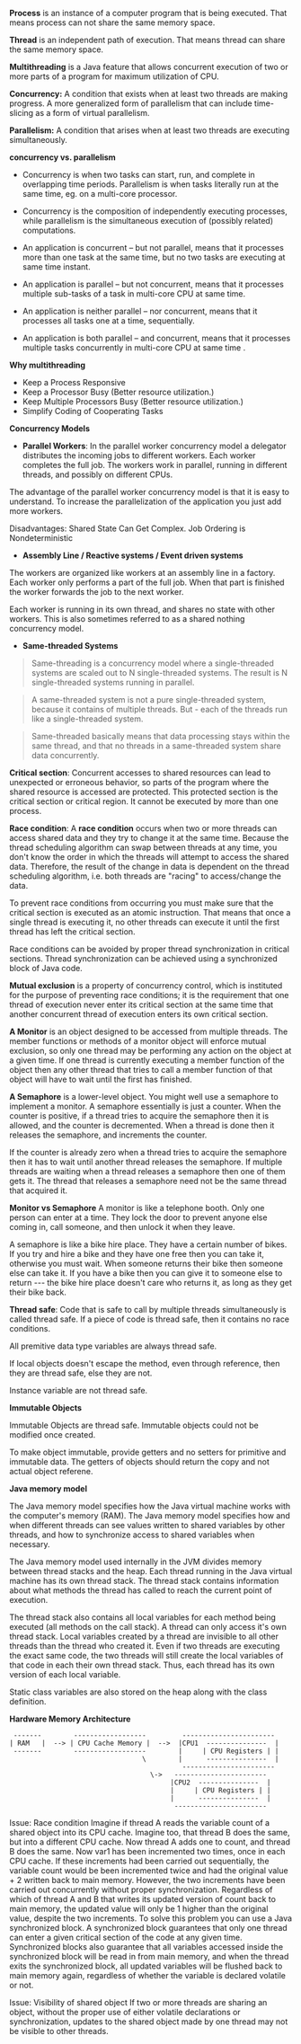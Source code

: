 **Process** is an instance of a computer program that is being executed. That means process can not share the same memory space.
 
**Thread** is an independent path of execution. That means thread can share the same memory space.
 
**Multithreading** is a Java feature that allows concurrent execution of two or more parts of a program for maximum utilization of CPU.

**Concurrency:** A condition that exists when at least two threads are making progress. A more generalized form of parallelism that can include time-slicing as a form of virtual parallelism.

**Parallelism:** A condition that arises when at least two threads are executing simultaneously.

**concurrency vs. parallelism**

- Concurrency is when two tasks can start, run, and complete in overlapping time periods. Parallelism is when tasks literally run at the same time, eg. on a multi-core processor.

- Concurrency is the composition of independently executing processes, while parallelism is the simultaneous execution of (possibly related) computations.

- An application is concurrent – but not parallel, means that it processes more than one task at the same time, but no two tasks are executing at same time instant.

- An application is parallel – but not concurrent, means that it processes multiple sub-tasks of a task in multi-core CPU at same time.

- An application is neither parallel – nor concurrent, means that it processes all tasks one at a time, sequentially.

- An application is both parallel – and concurrent, means that it processes multiple tasks concurrently in multi-core CPU at same time .

**Why multithreading**
- Keep a Process Responsive
- Keep a Processor Busy (Better resource utilization.)
- Keep Multiple Processors Busy (Better resource utilization.)
- Simplify Coding of Cooperating Tasks

**Concurrency Models**
- **Parallel Workers**: In the parallel worker concurrency model a delegator distributes the incoming jobs to different workers. Each worker completes the full job. The workers work in parallel, running in different threads, and possibly on different CPUs.

The advantage of the parallel worker concurrency model is that it is easy to understand. To increase the parallelization of the application you just add more workers.

Disadvantages: Shared State Can Get Complex. Job Ordering is Nondeterministic

- **Assembly Line / Reactive systems / Event driven systems**

The workers are organized like workers at an assembly line in a factory. Each worker only performs a part of the full job. When that part is finished the worker forwards the job to the next worker.

Each worker is running in its own thread, and shares no state with other workers. This is also sometimes referred to as a shared nothing concurrency model.

- **Same-threaded Systems**

> Same-threading is a concurrency model where a single-threaded systems are scaled out to N single-threaded systems. The result is N single-threaded systems running in parallel.

> A same-threaded system is not a pure single-threaded system, because it contains of multiple threads. But - each of the threads run like a single-threaded system.

> Same-threaded basically means that data processing stays within the same thread, and that no threads in a same-threaded system share data concurrently.

**Critical section**: Concurrent accesses to shared resources can lead to unexpected or erroneous behavior, so parts of the program where the shared resource is accessed are protected. This protected section is the critical section or critical region. It cannot be executed by more than one process.

**Race condition**: A **race condition** occurs when two or more threads can access shared data and they try to change it at the same time. Because the thread scheduling algorithm can swap between threads at any time, you don't know the order in which the threads will attempt to access the shared data. Therefore, the result of the change in data is dependent on the thread scheduling algorithm, i.e. both threads are "racing" to access/change the data.

To prevent race conditions from occurring you must make sure that the critical section is executed as an atomic instruction. That means that once a single thread is executing it, no other threads can execute it until the first thread has left the critical section.

Race conditions can be avoided by proper thread synchronization in critical sections. Thread synchronization can be achieved using a synchronized block of Java code.

**Mutual exclusion** is a property of concurrency control, which is instituted for the purpose of preventing race conditions; it is the requirement that one thread of execution never enter its critical section at the same time that another concurrent thread of execution enters its own critical section.

**A Monitor** is an object designed to be accessed from multiple threads. The member functions or methods of a monitor object will enforce mutual exclusion, so only one thread may be performing any action on the object at a given time. If one thread is currently executing a member function of the object then any other thread that tries to call a member function of that object will have to wait until the first has finished.

**A Semaphore** is a lower-level object. You might well use a semaphore to implement a monitor. A semaphore essentially is just a counter. When the counter is positive, if a thread tries to acquire the semaphore then it is allowed, and the counter is decremented. When a thread is done then it releases the semaphore, and increments the counter.

If the counter is already zero when a thread tries to acquire the semaphore then it has to wait until another thread releases the semaphore. If multiple threads are waiting when a thread releases a semaphore then one of them gets it. The thread that releases a semaphore need not be the same thread that acquired it.

**Monitor vs Semaphore**
A monitor is like a telephone booth. Only one person can enter at a time. They lock the door to prevent anyone else coming in, call someone, and then unlock it when they leave.

A semaphore is like a bike hire place. They have a certain number of bikes. If you try and hire a bike and they have one free then you can take it, otherwise you must wait. When someone returns their bike then someone else can take it. If you have a bike then you can give it to someone else to return --- the bike hire place doesn't care who returns it, as long as they get their bike back.

**Thread safe**: Code that is safe to call by multiple threads simultaneously is called thread safe. If a piece of code is thread safe, then it contains no race conditions. 

All premitive data type variables are always thread safe.

If local objects doesn't escape the method, even through reference, then they are thread safe, else they are not.

Instance variable are not thread safe.

**Immutable Objects**

Immutable Objects are thread safe. Immutable objects could not be modified once created.

To make object immutable, provide getters and no setters for primitive and immutable data. The getters of objects should return the copy and not actual object referene.

**Java memory model**

The Java memory model specifies how the Java virtual machine works with the computer's memory (RAM).
The Java memory model specifies how and when different threads can see values written to shared variables by other threads, and how to synchronize access to shared variables when necessary.

The Java memory model used internally in the JVM divides memory between thread stacks and the heap. 
Each thread running in the Java virtual machine has its own thread stack. The thread stack contains information about what methods the thread has called to reach the current point of execution.

The thread stack also contains all local variables for each method being executed (all methods on the call stack). A thread can only access it's own thread stack. Local variables created by a thread are invisible to all other threads than the thread who created it. Even if two threads are executing the exact same code, the two threads will still create the local variables of that code in each their own thread stack. Thus, each thread has its own version of each local variable.

Static class variables are also stored on the heap along with the class definition.

**Hardware Memory Architecture**

```
 -------        ------------------         -----------------------
| RAM   |  --> | CPU Cache Memory |  -->  |CPU1  ---------------  |
 -------        ------------------        |     | CPU Registers | |
                                 \        |      ---------------  |
                                           -----------------------
                                   \->   -----------------------
                                        |CPU2  ---------------  |
                                        |     | CPU Registers | |
                                        |      ---------------  |
                                         -----------------------
```
										 
Issue: Race condition
Imagine if thread A reads the variable count of a shared object into its CPU cache. Imagine too, that thread B does the same, but into a different CPU cache. Now thread A adds one to count, and thread B does the same. Now var1 has been incremented two times, once in each CPU cache.
If these increments had been carried out sequentially, the variable count would be been incremented twice and had the original value + 2 written back to main memory.
However, the two increments have been carried out concurrently without proper synchronization. Regardless of which of thread A and B that writes its updated version of count back to main memory, the updated value will only be 1 higher than the original value, despite the two increments.
To solve this problem you can use a Java synchronized block. A synchronized block guarantees that only one thread can enter a given critical section of the code at any given time. Synchronized blocks also guarantee that all variables accessed inside the synchronized block will be read in from main memory, and when the thread exits the synchronized block, all updated variables will be flushed back to main memory again, regardless of whether the variable is declared volatile or not.


Issue: Visibility of shared object
If two or more threads are sharing an object, without the proper use of either volatile declarations or synchronization, updates to the shared object made by one thread may not be visible to other threads.






